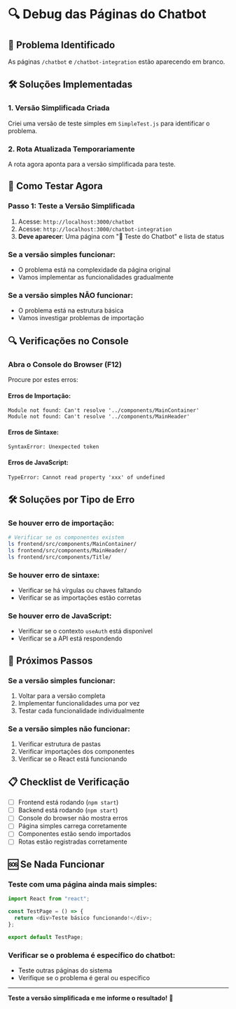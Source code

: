 # 🔍 Debug das Páginas do Chatbot

## 🚨 Problema Identificado
As páginas `/chatbot` e `/chatbot-integration` estão aparecendo em branco.

## 🛠️ Soluções Implementadas

### 1. **Versão Simplificada Criada**
Criei uma versão de teste simples em `SimpleTest.js` para identificar o problema.

### 2. **Rota Atualizada Temporariamente**
A rota agora aponta para a versão simplificada para teste.

## 🧪 Como Testar Agora

### **Passo 1: Teste a Versão Simplificada**
1. Acesse: `http://localhost:3000/chatbot`
2. Acesse: `http://localhost:3000/chatbot-integration`
3. **Deve aparecer**: Uma página com "🤖 Teste do Chatbot" e lista de status

### **Se a versão simples funcionar:**
- O problema está na complexidade da página original
- Vamos implementar as funcionalidades gradualmente

### **Se a versão simples NÃO funcionar:**
- O problema está na estrutura básica
- Vamos investigar problemas de importação

## 🔍 Verificações no Console

### **Abra o Console do Browser (F12)**
Procure por estes erros:

#### **Erros de Importação:**
```
Module not found: Can't resolve '../components/MainContainer'
Module not found: Can't resolve '../components/MainHeader'
```

#### **Erros de Sintaxe:**
```
SyntaxError: Unexpected token
```

#### **Erros de JavaScript:**
```
TypeError: Cannot read property 'xxx' of undefined
```

## 🛠️ Soluções por Tipo de Erro

### **Se houver erro de importação:**
```bash
# Verificar se os componentes existem
ls frontend/src/components/MainContainer/
ls frontend/src/components/MainHeader/
ls frontend/src/components/Title/
```

### **Se houver erro de sintaxe:**
- Verificar se há vírgulas ou chaves faltando
- Verificar se as importações estão corretas

### **Se houver erro de JavaScript:**
- Verificar se o contexto `useAuth` está disponível
- Verificar se a API está respondendo

## 🔄 Próximos Passos

### **Se a versão simples funcionar:**
1. Voltar para a versão completa
2. Implementar funcionalidades uma por vez
3. Testar cada funcionalidade individualmente

### **Se a versão simples não funcionar:**
1. Verificar estrutura de pastas
2. Verificar importações dos componentes
3. Verificar se o React está funcionando

## 📋 Checklist de Verificação

- [ ] Frontend está rodando (`npm start`)
- [ ] Backend está rodando (`npm start`)
- [ ] Console do browser não mostra erros
- [ ] Página simples carrega corretamente
- [ ] Componentes estão sendo importados
- [ ] Rotas estão registradas corretamente

## 🆘 Se Nada Funcionar

### **Teste com uma página ainda mais simples:**
```javascript
import React from "react";

const TestPage = () => {
  return <div>Teste básico funcionando!</div>;
};

export default TestPage;
```

### **Verificar se o problema é específico do chatbot:**
- Teste outras páginas do sistema
- Verifique se o problema é geral ou específico

---

**Teste a versão simplificada e me informe o resultado!** 🎯


